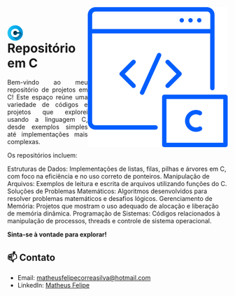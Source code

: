 <img align="right" height="320" src="https://github.com/MatheusFelipeCorrea/Repositorio-C/blob/main/language.png?raw=true">

<h1>
     <img align="center" width="36px" src="https://github.com/MatheusFelipeCorrea/Repositorio-C/blob/main/letter-c.png?raw=true"></a>
    <span>Repositório em C</span>
</h1>
<p align="justify">Bem-vindo ao meu repositório de projetos em C! Este espaço reúne uma variedade de códigos e projetos que explorei usando a linguagem C, desde exemplos simples até implementações mais complexas.

Os repositórios incluem:

Estruturas de Dados: Implementações de listas, filas, pilhas e árvores em C, com foco na eficiência e no uso correto de ponteiros.
Manipulação de Arquivos: Exemplos de leitura e escrita de arquivos utilizando funções do C.
Soluções de Problemas Matemáticos: Algoritmos desenvolvidos para resolver problemas matemáticos e desafios lógicos.
Gerenciamento de Memória: Projetos que mostram o uso adequado de alocação e liberação de memória dinâmica.
Programação de Sistemas: Códigos relacionados à manipulação de processos, threads e controle de sistema operacional.

**Sinta-se à vontade para explorar!**



## 📫 Contato

- Email: [matheusfelipecorreasilva@hotmail.com](mailto:matheusfelipecorreasilva@hotmail.com)
- LinkedIn: [Matheus Felipe](https://www.linkedin.com/in/matheus-felipe-correa-29b262265/)

